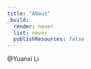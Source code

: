 ```yaml
---
title: "About"
_build:
  render: never
  list: never
  publishResources: false
---
```


@Yuanxi Li


